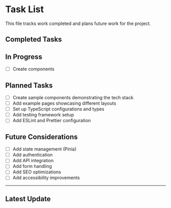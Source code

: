# Task List

This file tracks work completed and plans future work for the project.

## Completed Tasks


## In Progress

- [ ] Create components

## Planned Tasks

- [ ] Create sample components demonstrating the tech stack
- [ ] Add example pages showcasing different layouts
- [ ] Set up TypeScript configurations and types
- [ ] Add testing framework setup
- [ ] Add ESLint and Prettier configuration

## Future Considerations

- [ ] Add state management (Pinia)
- [ ] Add authentication
- [ ] Add API integration
- [ ] Add form handling
- [ ] Add SEO optimizations
- [ ] Add accessibility improvements

---

## Latest Update


